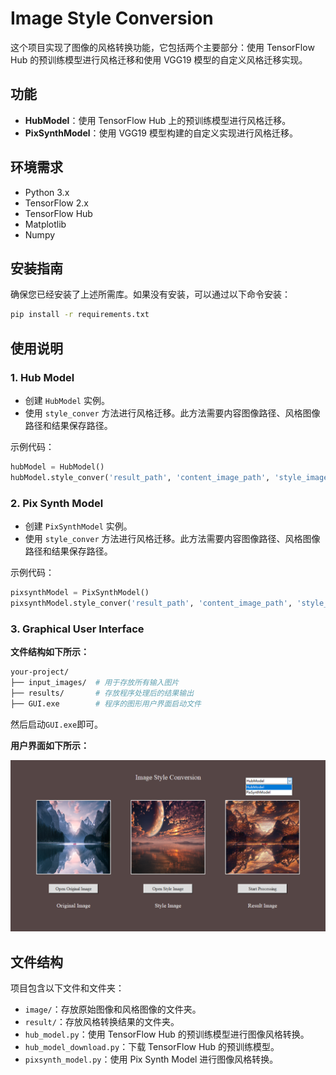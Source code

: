 # Image Style Conversion

这个项目实现了图像的风格转换功能，它包括两个主要部分：使用 TensorFlow Hub 的预训练模型进行风格迁移和使用 VGG19 模型的自定义风格迁移实现。

## 功能

- **HubModel**：使用 TensorFlow Hub 上的预训练模型进行风格迁移。
- **PixSynthModel**：使用 VGG19 模型构建的自定义实现进行风格迁移。

## 环境需求

- Python 3.x
- TensorFlow 2.x
- TensorFlow Hub
- Matplotlib
- Numpy

## 安装指南

确保您已经安装了上述所需库。如果没有安装，可以通过以下命令安装：

```bash
pip install -r requirements.txt
```

## 使用说明

### 1. Hub Model
- 创建 `HubModel` 实例。
- 使用 `style_conver` 方法进行风格迁移。此方法需要内容图像路径、风格图像路径和结果保存路径。

示例代码：

```python
hubModel = HubModel()
hubModel.style_conver('result_path', 'content_image_path', 'style_image_path')
```

### 2. Pix Synth Model

- 创建 `PixSynthModel` 实例。
- 使用 `style_conver` 方法进行风格迁移。此方法需要内容图像路径、风格图像路径和结果保存路径。

示例代码：

```python
pixsynthModel = PixSynthModel()
pixsynthModel.style_conver('result_path', 'content_image_path', 'style_image_path')
```

### 3. Graphical User Interface

**文件结构如下所示：**

```bash
your-project/
├── input_images/  # 用于存放所有输入图片
├── results/       # 存放程序处理后的结果输出
├── GUI.exe        # 程序的图形用户界面启动文件
```

然后启动`GUI.exe`即可。

**用户界面如下所示：**

![用户界面](./assets/GUI_frame.png)

## 文件结构

项目包含以下文件和文件夹：

- `image/`：存放原始图像和风格图像的文件夹。
- `result/`：存放风格转换结果的文件夹。
- `hub_model.py`：使用 TensorFlow Hub 的预训练模型进行图像风格转换。
- `hub_model_download.py`：下载 TensorFlow Hub 的预训练模型。
- `pixsynth_model.py`：使用 Pix Synth Model 进行图像风格转换。
